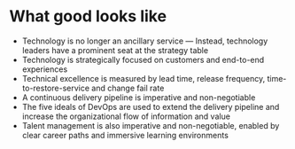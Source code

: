 # What good looks like

* Technology is no longer an ancillary service — Instead, technology leaders have a prominent seat at the strategy table
* Technology is strategically focused on customers and end-to-end experiences
* Technical excellence is measured by lead time, release frequency, time-to-restore-service and change fail rate
* A continuous delivery pipeline is imperative and non-negotiable
* The five ideals of DevOps are used to extend the delivery pipeline and increase the organizational flow of information and value
* Talent management is also imperative and non-negotiable, enabled by clear career paths and immersive learning environments

